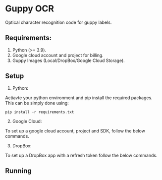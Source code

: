 # Guppy OCR
Optical character recognition code for guppy labels. 

## Requirements:
1) Python (>= 3.9). 
2) Google cloud account and project for billing.
3) Guppy Images (Local/DropBox/Google Cloud Storage).

## Setup
1) Python:

Actiavte your python environment and pip install the required packages. This can be simply done using:

`pip install -r requirements.txt`

2) Google Cloud:

To set up a google cloud account, project and SDK, follow the below commands.

3) DropBox:

To set up a DropBox app with a refresh token follow the below commands.

## Running